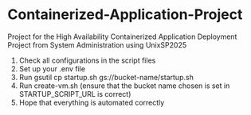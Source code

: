 # Containerized-Application-Project
Project for the High Availability Containerized Application Deployment Project from System Administration using UnixSP2025

1. Check all configurations in the script files
2. Set up your .env file
3. Run gsutil cp startup.sh gs://bucket-name/startup.sh
4. Run create-vm.sh (ensure that the bucket name chosen is set in STARTUP_SCRIPT_URL is correct)
5. Hope that everything is automated correctly